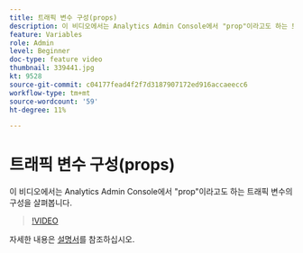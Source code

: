 ```yaml
---
title: 트래픽 변수 구성(props)
description: 이 비디오에서는 Analytics Admin Console에서 "prop"이라고도 하는 트래픽 변수의 구성을 살펴봅니다.
feature: Variables
role: Admin
level: Beginner
doc-type: feature video
thumbnail: 339441.jpg
kt: 9528
source-git-commit: c04177fead4f2f7d3187907172ed916accaeecc6
workflow-type: tm+mt
source-wordcount: '59'
ht-degree: 11%

---
```



# 트래픽 변수 구성(props)

이 비디오에서는 Analytics Admin Console에서 &quot;prop&quot;이라고도 하는 트래픽 변수의 구성을 살펴봅니다.

>[!VIDEO](https://video.tv.adobe.com/v/339441/?quality=12&learn=on)

자세한 내용은 [설명서](https://experienceleague.adobe.com/docs/analytics/admin/admin-tools/traffic-variables/traffic-var.html?lang=en)를 참조하십시오.
